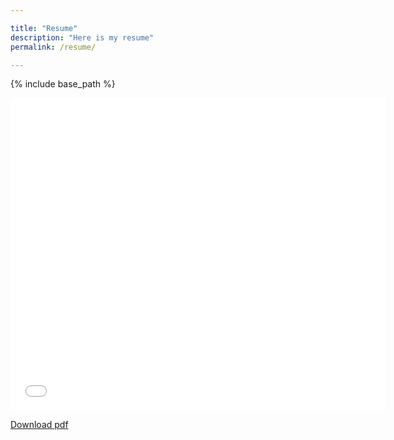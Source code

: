 ```yaml
---

title: "Resume"
description: "Here is my resume"
permalink: /resume/

---
```


{% include base_path %}

<!-- layout: splash -->

<embed src="/files/avijit_resume.pdf" width="600" height="500" alt="pdf" >

<a href="/files/avijit_resume.pdf" download>Download pdf</a>




